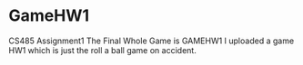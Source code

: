 # GameHW1
CS485 Assignment1
The Final Whole  Game is GAMEHW1 I uploaded a game HW1 which is just the roll a ball game on accident.
